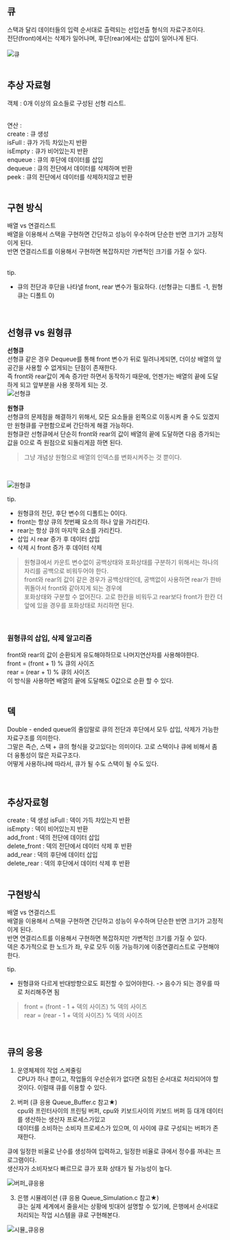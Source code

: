 ## 큐<br>
스택과 달리 데이터들의 입력 순서대로 출력되는 선입선출 형식의 자료구조이다.<br>
전단(front)에서는 삭제가 일어나며, 후단(rear)에서는 삽입이 일어나게 된다.<br>
<br>
![큐](https://user-images.githubusercontent.com/43705434/108534811-e9e0c600-731d-11eb-8862-0ed581b14824.png)
<br>
<br>

## 추상 자료형<br>
객체 : 0개 이상의 요소들로 구성된 선형 리스트.<br>
<br>

연산 :<br>
create : 큐 생성<br>
isFull : 큐가 가득 차있는지 반환<br>
isEmpty : 큐가 비어있는지 반환<br>
enqueue : 큐의 후단에 데이터를 삽입<br>
dequeue : 큐의 전단에서 데이터를 삭제하며 반환<br>
peek : 큐의 전단에서 데이터를 삭제하지않고 반환<br>
<br>

## 구현 방식<br>
배열 vs 연결리스트<br>
배열을 이용해서 스택을 구현하면 간단하고 성능이 우수하며 단순한 반면 크기가 고정적이게 된다.<br>
반면 연결리스트를 이용해서 구현하면 복잡하지만 가변적인 크기를 가질 수 있다.<br>
<br>

tip.<br>
* 큐의 전단과 후단을 나타낼 front, rear 변수가 필요하다. (선형큐는 디폴트 -1, 원형큐는 디폴트 0)<br>
<br>

## 선형큐 vs 원형큐<br>
**선형큐**<br>
선형큐 같은 경우 Dequeue를 통해 front 변수가 뒤로 밀려나게되면, 더이상 배열의 앞 공간을 사용할 수 없게되는 단점이 존재한다.<br>
즉 front와 rear값이 계속 증가만 하면서 동작하기 때문에, 언젠가는 배열의 끝에 도달하게 되고 앞부분을 사용 못하게 되는 것.<br>
![선형큐](https://user-images.githubusercontent.com/43705434/108534814-ea795c80-731d-11eb-8e44-2642c61430de.PNG)
<br>

**원형큐**<br>
선형큐의 문제점을 해결하기 위해서, 모든 요소들을 왼쪽으로 이동시켜 줄 수도 있겠지만 원형큐를 구현함으로써 간단하게 해결 가능하다.<br>
원형큐란 선형큐에서 단순히 front와 rear의 값이 배열의 끝에 도달하면 다음 증가되는 값을 0으로 즉 원점으로 되돌리게끔 하면 된다.<br>

> 그냥 개념상 원형으로 배열의 인덱스를 변화시켜주는 것 뿐이다.<br>
<br>

![원형큐](https://user-images.githubusercontent.com/43705434/108534805-e8af9900-731d-11eb-93e6-960405e64834.PNG)
<br>

tip.<br>
* 원형큐의 전단, 후단 변수의 디폴트는 0이다.
* front는 항상 큐의 첫번째 요소의 하나 앞을 가리킨다.
* rear는 항상 큐의 마지막 요소를 가리킨다.
* 삽입 시 rear 증가 후 데이터 삽입
* 삭제 시 front 증가 후 데이터 삭제

> 원형큐에서 카운트 변수없이 공백상태와 포화상태를 구분하기 위해서는 하나의 자리를 공백으로 비워두어야 한다.<br>
> front와 rear의 값이 같은 경우가 공백상태인데, 공백없이 사용하면 rear가 한바퀴돌아서 front와 같아지게 되는 경우에<br>
> 포화상태와 구분할 수 없어진다. 고로 한칸을 비워두고 rear보다 front가 한칸 더 앞에 있을 경우를 포화상태로 처리하면 된다.<br>
<br>

### 원형큐의 삽입, 삭제 알고리즘<br>
front와 rear의 값이 순환되게 유도해야하므로 나머지연산자를 사용해야한다.<br>
front = (front + 1) % 큐의 사이즈<br>
rear = (rear + 1) % 큐의 사이즈<br>
이 방식을 사용하면 배열의 끝에 도달해도 0값으로 순환 할 수 있다.<br>
<br>

## 덱<br>
Double - ended queue의 줄임말로 큐의 전단과 후단에서 모두 삽입, 삭제가 가능한 자료구조를 의미한다.<br>
그말은 즉슨, 스택 + 큐의 형식을 갖고있다는 의미이다. 고로 스택이나 큐에 비해서 좀 더 융통성이 많은 자료구조다.<br>
어떻게 사용하냐에 따라서, 큐가 될 수도 스택이 될 수도 있다.<br>
<br>
<br>

## 추상자료형<br>
create : 덱 생성
isFull : 덱이 가득 차있는지 반환<br>
isEmpty : 덱이 비어있는지 반환<br>
add_front : 덱의 전단에 데이터 삽입<br> 
delete_front : 덱의 전단에서 데이터 삭제 후 반환<br>
add_rear : 덱의 후단에 데이터 삽입<br>
delete_rear : 덱의 후단에서 데이터 삭제 후 반환<br>
<br>

## 구현방식<br>
배열 vs 연결리스트<br>
배열을 이용해서 스택을 구현하면 간단하고 성능이 우수하며 단순한 반면 크기가 고정적이게 된다.<br>
반면 연결리스트를 이용해서 구현하면 복잡하지만 가변적인 크기를 가질 수 있다.<br>
덱은 추가적으로 한 노드가 좌, 우로 모두 이동 가능하기에 이중연결리스트로 구현해야한다.<br>

tip.<br>
* 원형큐와 다르게 반대방향으로도 회전할 수 있어야한다. -> 음수가 되는 경우를 따로 처리해주면 됨<br>
> front = (front - 1 + 덱의 사이즈) % 덱의 사이즈<br>
> rear = (rear - 1 + 덱의 사이즈) % 덱의 사이즈<br>
<br>

## 큐의 응용<br>
1. 운영체제의 작업 스케줄링<br>
CPU가 하나 뿐이고, 작업들의 우선순위가 없다면 요청된 순서대로 처리되어야 할 것이다. 이럴때 큐를 이용할 수 있다.<br>

2. 버퍼 (큐 응용 Queue_Buffer.c 참고★)<br>
cpu와 프린터사이의 프린팅 버퍼, cpu와 키보드사이의 키보드 버퍼 등 대개 데이터를 생산하는 생산자 프로세스가있고<br>
데이터를 소비하는 소비자 프로세스가 있으며, 이 사이에 큐로 구성되는 버퍼가 존재한다.<br>

큐에 일정한 비율로 난수를 생성하여 입력하고, 일정한 비율로 큐에서 정수를 꺼내는 프로그램이다.<br>
생산자가 소비자보다 빠르므로 큐가 포화 상태가 될 가능성이 높다.<br>

![버퍼_큐응용](https://user-images.githubusercontent.com/43705434/108534810-e9e0c600-731d-11eb-8ac3-6dc6861239de.PNG)
<br>

3. 은행 시뮬레이션 (큐 응용  Queue_Simulation.c 참고★)<br>
큐는 실제 세계에서 줄을서는 상황에 빗대어 설명할 수 있기에, 은행에서 순서대로 처리되는 작업 시스템을 큐로 구현해본다.<br>

![시뮬_큐응용](https://user-images.githubusercontent.com/43705434/108534812-ea795c80-731d-11eb-8dc5-e53fafcd95a0.PNG)
<br>




